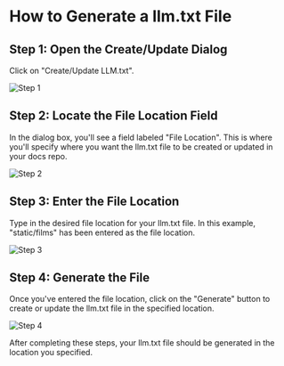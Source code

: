 # How to Generate a llm.txt File

## Step 1: Open the Create/Update Dialog

Click on "Create/Update LLM.txt".

![Step 1](/img/generate_a_llm.txt_file/step_1.png)

## Step 2: Locate the File Location Field

In the dialog box, you'll see a field labeled "File Location". This is where you'll specify where you want the llm.txt file to be created or updated in your docs repo.

![Step 2](/img/generate_a_llm.txt_file/step_2.png)

## Step 3: Enter the File Location

Type in the desired file location for your llm.txt file. In this example, "static/films" has been entered as the file location.

![Step 3](/img/generate_a_llm.txt_file/step_3.png)

## Step 4: Generate the File

Once you've entered the file location, click on the "Generate" button to create or update the llm.txt file in the specified location.

![Step 4](/img/generate_a_llm.txt_file/step_4.png)

After completing these steps, your llm.txt file should be generated in the location you specified.
